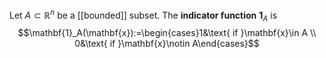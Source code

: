 Let $A\subset\mathbb{R}^n$ be a [[bounded]] subset. The **indicator function** $\mathbf{1}_A$ is $$\mathbf{1}_A(\mathbf{x}):=\begin{cases}1&\text{ if }\mathbf{x}\in A \\ 0&\text{ if }\mathbf{x}\notin A\end{cases}$$
